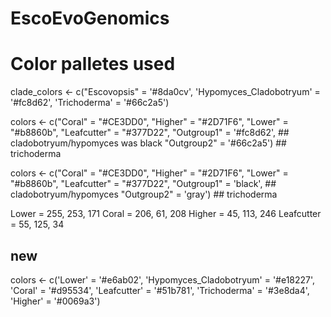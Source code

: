# EscoEvoGenomics

# Color palletes used
clade_colors <- c("Escovopsis" = '#8da0cv', 
                  'Hypomyces_Cladobotryum' = '#fc8d62', 
                  'Trichoderma' = '#66c2a5')

 
colors <- c("Coral" = "#CE3DD0",
            "Higher" = "#2D71F6",
            "Lower" = "#b8860b",
            "Leafcutter" = "#377D22",
            "Outgroup1" = '#fc8d62', ## cladobotryum/hypomyces was black
            "Outgroup2" = '#66c2a5') ## trichoderma

colors <- c("Coral" = "#CE3DD0",
                "Higher" = "#2D71F6",
                "Lower" = "#b8860b",
                "Leafcutter" = "#377D22",
                "Outgroup1" = 'black', ## cladobotryum/hypomyces
                "Outgroup2" = 'gray') ## trichoderma

Lower = 255, 253, 171
Coral = 206, 61, 208
Higher = 45, 113, 246
Leafcutter = 55, 125, 34

## new
colors <- c('Lower' = '#e6ab02', 
'Hypomyces_Cladobotryum' = '#e18227', 
'Coral' = '#d95534', 
'Leafcutter' = '#51b781', 
'Trichoderma' = '#3e8da4', 
'Higher' = '#0069a3')
